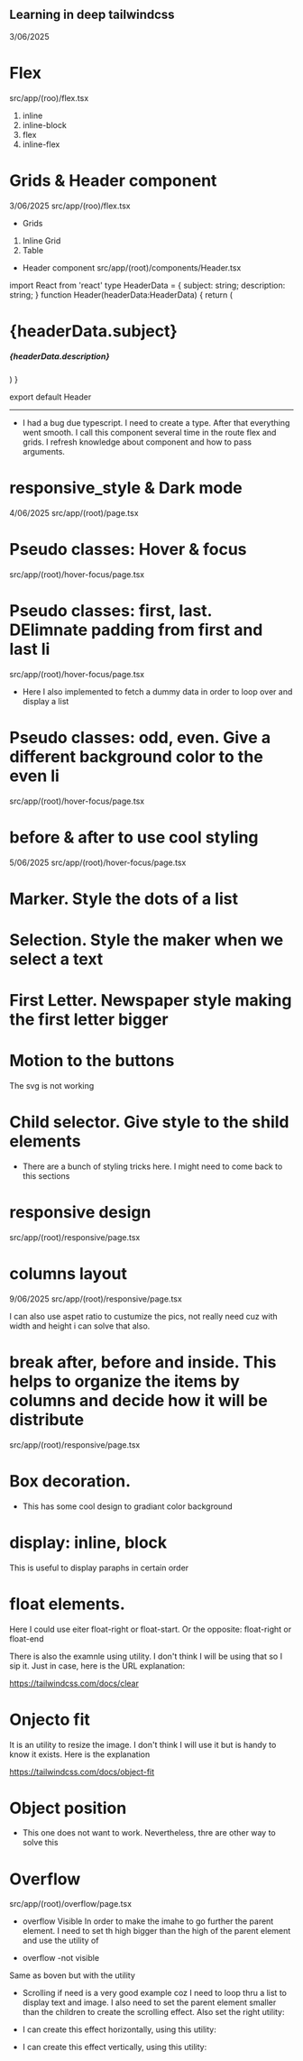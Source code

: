 ## Learning in deep tailwindcss

3/06/2025

# Flex
src/app/(roo)/flex.tsx

1. inline
2. inline-block
3. flex
4. inline-flex

# Grids & Header component
3/06/2025
src/app/(roo)/flex.tsx

- Grids
1. Inline Grid
2. Table

- Header component
src/app/(root)/components/Header.tsx

import React from 'react'
type HeaderData = {
    subject: string;
    description: string;
}
function Header(headerData:HeaderData) {
  return (
    <div className='my-5'>
            <h1 className='text-amber-300'>{headerData.subject}</h1>
            <h5>{headerData.description}</h5>
    </div>
  )
}

export default Header

*******

* I had a bug due typescript. I need to create a type. After that everything went smooth. I call this component several time in the route flex and grids. I refresh knowledge about component and how to pass arguments.

# responsive_style & Dark mode

4/06/2025
src/app/(root)/page.tsx

# Pseudo classes: Hover & focus
src/app/(root)/hover-focus/page.tsx

# Pseudo classes: first, last. DElimnate padding from first and last li
src/app/(root)/hover-focus/page.tsx

* Here I also implemented to fetch a dummy data in order to loop over and display a list

# Pseudo classes: odd, even. Give a different background color to the even li
src/app/(root)/hover-focus/page.tsx

# before & after to use cool styling

5/06/2025
src/app/(root)/hover-focus/page.tsx

# Marker. Style the dots of a list


# Selection. Style the maker when we select a text

# First Letter. Newspaper style making the first letter bigger

# Motion to the buttons
The svg is not working

# Child selector. Give style to the shild elements

* There are a bunch of styling tricks here. I might need to come back to this sections

# responsive design
src/app/(root)/responsive/page.tsx

# columns layout
9/06/2025
src/app/(root)/responsive/page.tsx

I can also use aspet ratio to custumize the pics, not really need cuz with width and height i can solve that also.

# break after, before and inside. This helps to organize the items by columns and decide how it will be distribute
src/app/(root)/responsive/page.tsx

# Box decoration.

* This has some cool design to gradiant color background

# display: inline, block
This is useful to display paraphs in certain order

# float elements.

Here I could use eiter float-right or float-start. Or the opposite: float-right or float-end

There is also the examnle using <clear> utility. I don't think I will be using that so I sip it. Just in case, here is the URL explanation:

https://tailwindcss.com/docs/clear

# Onjecto fit

It is an utility to resize the image. I don't think I will use it but is handy to know it exists. Here is the explanation

https://tailwindcss.com/docs/object-fit

# Object position

* This one does not want to work. Nevertheless, thre are other way to solve this

# Overflow
src/app/(root)/overflow/page.tsx

- overflow Visible
In order to make the imahe to go further the parent element. I need to set th high bigger than the high of the parent element and use the utility of <overflow-visible>

- overflow -not visible

Same as boven but with the utility <overflow-hidden>

- Scrolling if need is a very good example coz I need to loop thru a list to display text and image. I also need to set the parent element smaller than the children to create the scrolling effect. Also set the right utility: <overflow-auto>

- I can create this effect horizontally, using this utility: <overflow-x-auto>
- I can create this effect vertically, using this utility: <overflow-y-auto>
